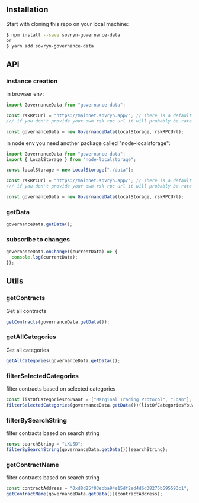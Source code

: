 ## Installation

Start with cloning this repo on your local machine:

```sh
$ npm install --save sovryn-governance-data
or
$ yarn add sovryn-governance-data
```

## API

### instance creation

in browser env:

```js
import GovernanceData from "governance-data";

const rskRPCUrl = "https://mainnet.sovryn.app/"; // There is a default value for it that is on rsk public node
/// if you don't provide your own rsk rpc url it will probably be rate limit

const governanceData = new GovernanceData(localStorage, rskRPCUrl);
```

in node env you need another package called "node-localstorage":

```js
import GovernanceData from "governance-data";
import { LocalStorage } from "node-localstorage";

const localStorage = new LocalStorage("./data");

const rskRPCUrl = "https://mainnet.sovryn.app/"; // There is a default value for it that is on rsk public node
/// if you don't provide your own rsk rpc url it will probably be rate limit

const governanceData = new GovernanceData(localStorage, rskRPCUrl);
```

### getData

```js
governanceData.getData();
```

### subscribe to changes

```js
governanceData.onChange((currentData) => {
  console.log(currentData);
});
```

## Utils

### getContracts

Get all contracts

```js
getContracts(governanceData.getData());
```

### getAllCategories

Get all categories

```js
getAllCategories(governanceData.getData());
```

### filterSelectedCategories

filter contracts based on selected categories

```js
const listOfCategoriesYouWant = ["Marginal Trading Protocol", "Loan"];
filterSelectedCategories(governanceData.getData())(listOfCategoriesYouWant);
```

### filterBySearchString

filter contracts based on search string

```js
const searchString = "iXUSD";
filterBySearchString(governanceData.getData())(searchString);
```

### getContractName

filter contracts based on search string

```js
const contractAddress = "0xd8d25f03ebba94e15df2ed4d6d38276b595593c1";
getContractName(governanceData.getData())(contractAddress);
```
